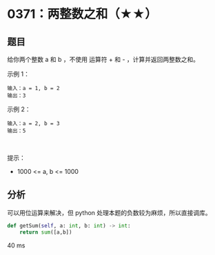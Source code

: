# 0371：两整数之和（★★）



## 题目

给你两个整数 a 和 b ，不使用 运算符 + 和 - ，计算并返回两整数之和。

示例 1：
    
    输入：a = 1, b = 2
    输出：3

示例 2：

    输入：a = 2, b = 3
    输出：5
 

提示：
- 1000 <= a, b <= 1000


## 分析

可以用位运算来解决，但 python 处理本题的负数较为麻烦，所以直接调库。

```python
def getSum(self, a: int, b: int) -> int:
	return sum([a,b])
```
40 ms

